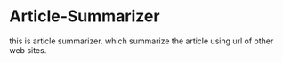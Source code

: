 # Article-Summarizer
this is article summarizer. which summarize the article using url of other web sites.